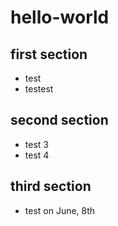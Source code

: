 # hello-world
## first section
* test
* testest
## second section
* test 3
* test 4

## third section
* test on June, 8th